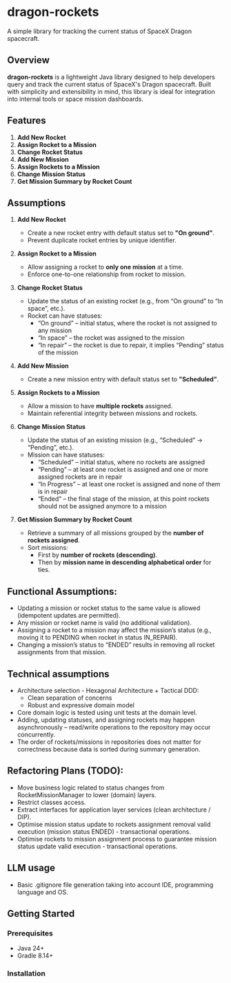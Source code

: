 # dragon-rockets
A simple library for tracking the current status of SpaceX Dragon spacecraft.

## Overview

**dragon-rockets** is a lightweight Java library designed to help developers query and track the current status of SpaceX's Dragon spacecraft. 
Built with simplicity and extensibility in mind, this library is ideal for integration into internal tools or space mission dashboards.

## Features

1. **Add New Rocket**
2. **Assign Rocket to a Mission**
3. **Change Rocket Status**
4. **Add New Mission**
5. **Assign Rockets to a Mission**
6. **Change Mission Status**
7. **Get Mission Summary by Rocket Count**

## Assumptions
1. **Add New Rocket**
    - Create a new rocket entry with default status set to **"On ground"**.
    - Prevent duplicate rocket entries by unique identifier.

2. **Assign Rocket to a Mission**
    - Allow assigning a rocket to **only one mission** at a time.
    - Enforce one-to-one relationship from rocket to mission.

3. **Change Rocket Status**
    - Update the status of an existing rocket (e.g., from “On ground” to “In space”, etc.).
    - Rocket can have statuses:
      - “On ground” – initial status, where the rocket is not assigned to any mission 
      - “In space” – the rocket was assigned to the mission 
      - “In repair” – the rocket is due to repair, it implies “Pending” status of the mission

4. **Add New Mission**
    - Create a new mission entry with default status set to **"Scheduled"**.

5. **Assign Rockets to a Mission**
    - Allow a mission to have **multiple rockets** assigned.
    - Maintain referential integrity between missions and rockets.

6. **Change Mission Status**
    - Update the status of an existing mission (e.g., “Scheduled” → “Pending”, etc.).
    - Mission can have statuses:
      - “Scheduled” – initial status, where no rockets are assigned
      - “Pending” – at least one rocket is assigned and one or more assigned rockets are in
        repair
      - “In Progress” – at least one rocket is assigned and none of them is in repair
      - “Ended” – the final stage of the mission, at this point rockets should not be assigned
        anymore to a mission
7. **Get Mission Summary by Rocket Count**
    - Retrieve a summary of all missions grouped by the **number of rockets assigned**.
    - Sort missions:
        - First by **number of rockets (descending)**.
        - Then by **mission name in descending alphabetical order** for ties.

## Functional Assumptions:
- Updating a mission or rocket status to the same value is allowed (idempotent updates are permitted).
- Any mission or rocket name is valid (no additional validation).
- Assigning a rocket to a mission may affect the mission’s status (e.g., moving it to PENDING when rocket in status IN_REPAIR).
- Changing a mission’s status to “ENDED” results in removing all rocket assignments from that mission.

## Technical assumptions
- Architecture selection - Hexagonal Architecture + Tactical DDD:
  - Clean separation of concerns
  - Robust and expressive domain model
- Core domain logic is tested using unit tests at the domain level. 
- Adding, updating statuses, and assigning rockets may happen asynchronously – read/write operations to the repository may occur concurrently. 
- The order of rockets/missions in repositories does not matter for correctness because data is sorted during summary generation.

## Refactoring Plans (TODO):
- Move business logic related to status changes from RocketMissionManager to lower (domain) layers.
- Restrict classes access.
- Extract interfaces for application layer services (clean architecture / DIP).
- Optimise mission status update to rockets assignment removal valid execution (mission status ENDED) - transactional operations.
- Optimise rockets to mission assignment process to guarantee mission status update valid execution - transactional operations.

## LLM usage
- Basic .gitignore file generation taking into account IDE, programming language and OS.

## Getting Started

### Prerequisites

- Java 24+
- Gradle 8.14+

### Installation